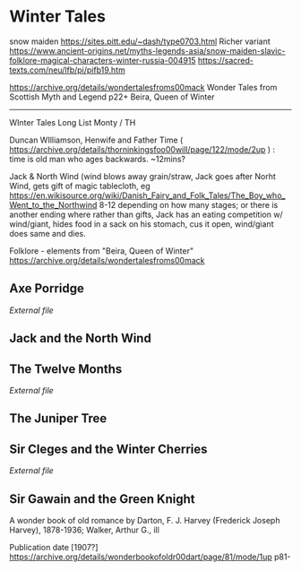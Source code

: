 # Winter Tales



snow maiden
https://sites.pitt.edu/~dash/type0703.html
Richer variant https://www.ancient-origins.net/myths-legends-asia/snow-maiden-slavic-folklore-magical-characters-winter-russia-004915
https://sacred-texts.com/neu/lfb/pi/pifb19.htm


https://archive.org/details/wondertalesfroms00mack
Wonder Tales from Scottish Myth and Legend
p22+ Beira, Queen of Winter

---


WInter Tales Long List Monty / TH

Duncan WIlliamson, Henwife and Father Time ( https://archive.org/details/thorninkingsfoo00will/page/122/mode/2up ) : time is old man who ages backwards. ~12mins?

Jack & North Wind (wind blows away grain/straw, Jack goes after Norht Wind, gets gift of magic tablecloth, eg https://en.wikisource.org/wiki/Danish_Fairy_and_Folk_Tales/The_Boy_who_Went_to_the_Northwind 8-12 depending on how many stages; or there is another ending where rather than gifts, Jack has an eating competition w/ wind/giant, hides food in a sack on his stomach, cus it open, wind/giant does same and dies.

Folklore - elements from "Beira, Queen of Winter" https://archive.org/details/wondertalesfroms00mack

## Axe Porridge

*External file*

## Jack and the North Wind

## The Twelve Months

*External file*

## The Juniper Tree


## Sir Cleges and the Winter Cherries

*External file*



## Sir Gawain and the Green Knight

A wonder book of old romance
by Darton, F. J. Harvey (Frederick Joseph Harvey), 1878-1936; Walker, Arthur G., ill

Publication date [1907?]
https://archive.org/details/wonderbookofoldr00dart/page/81/mode/1up
p81-